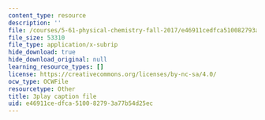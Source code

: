 ```yaml
---
content_type: resource
description: ''
file: /courses/5-61-physical-chemistry-fall-2017/e46911cedfca510082793a77b54d25ec_mPSDaN4AJl8.vtt
file_size: 53310
file_type: application/x-subrip
hide_download: true
hide_download_original: null
learning_resource_types: []
license: https://creativecommons.org/licenses/by-nc-sa/4.0/
ocw_type: OCWFile
resourcetype: Other
title: 3play caption file
uid: e46911ce-dfca-5100-8279-3a77b54d25ec
---
```

